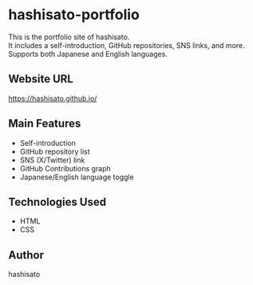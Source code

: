 # hashisato-portfolio

This is the portfolio site of hashisato.  
It includes a self-introduction, GitHub repositories, SNS links, and more.  
Supports both Japanese and English languages.

## Website URL
https://hashisato.github.io/

## Main Features
- Self-introduction
- GitHub repository list
- SNS (X/Twitter) link
- GitHub Contributions graph
- Japanese/English language toggle

## Technologies Used
- HTML
- CSS

## Author
hashisato
